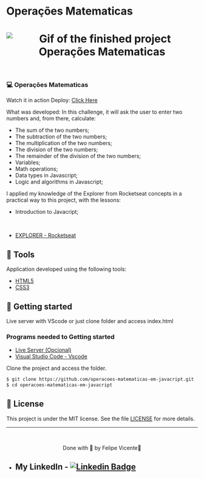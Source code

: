 # Operações Matematicas

<h1 align="center">
    <img alt="Gif of the finished project Operações Matematicas" title="gif" src="./assets/space-cream.gif" />
</h1>

<br>

### 💻 Operações Matematicas

Watch it in action Deploy: [Click Here](https://felipe-gomes-vicente.github.io/operacoes-matematicas-em-javacript/)

What was developed:
In this challenge, it will ask the user to enter two numbers and, from there, calculate:

- The sum of the two numbers;
- The subtraction of the two numbers;
- The multiplication of the two numbers;
- The division of the two numbers;
- The remainder of the division of the two numbers;
- Variables;
- Math operations;
- Data types in Javascript;
- Logic and algorithms in Javascript;

I applied my knowledge of the Explorer from Rocketseat concepts in a practical way 
to this project, with the lessons:
- Introduction to Javacript;

  
<br />

- [EXPLORER - Rocketseat](https://www.rocketseat.com.br/explorer)


## 🧪 Tools

Application developed using the following tools:

- [HTML5](https://www.w3schools.com/html/default.asp)
- [CSS3](https://www.w3schools.com/css/default.asp)

## 🚀 Getting started

Live server with VScode or just clone folder and access index.html

### Programs needed to Getting started

- [Live Server (Opcional)](https://marketplace.visualstudio.com/items?itemName=ritwickdey.LiveServer)
- [Visual Studio Code - Vscode](https://code.visualstudio.com/)

Clone the project and access the folder.

```bash
$ git clone https://github.com/operacoes-matematicas-em-javacript.git
$ cd operacoes-matematicas-em-javacript
```

## 📝 License

This project is under the MIT license. See the file [LICENSE](LICENSE.md) for more details.

---

&nbsp;

<p align="center">Done with 💜 by Felipe Vicente👋</p>

- ## My LinkedIn - [![Linkedin Badge](https://img.shields.io/badge/-FelipeVicente-blue?style=flat-square&logo=Linkedin&logoColor=white&link=https://www.linkedin.com/in/felipe-gomes-vicente/)](https://www.linkedin.com/in/felipe-gomes-vicente/)

